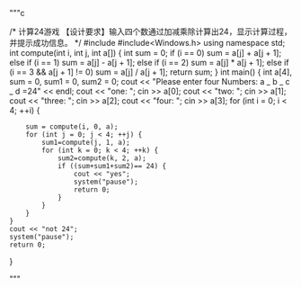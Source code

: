 """c

/*
计算24游戏
【设计要求】输入四个数通过加减乘除计算出24，显示计算过程，并提示成功信息。
*/
#include<iostream>
#include<Windows.h>
using namespace std;
int compute(int i, int j, int a[]) {
	int sum = 0;
	if (i == 0)
		sum = a[j] + a[j + 1];
	else if (i == 1)
		sum = a[j] - a[j + 1];
	else if (i == 2)
		sum = a[j] * a[j + 1];
	else if (i == 3 && a[j + 1] != 0)
		sum = a[j] / a[j + 1];
	return sum;
}
int main() {
	int a[4], sum = 0, sum1 = 0, sum2 = 0;
	cout << "Please enter four Numbers: a _ b _ c _ d =24" << endl;
	cout << "one:   ";
	cin >> a[0];
	cout << "two:   ";
	cin >> a[1];
	cout << "three: ";
	cin >> a[2];
	cout << "four:  ";
	cin >> a[3];
	for (int i = 0; i < 4; ++i) {

		sum = compute(i, 0, a);
		for (int j = 0; j < 4; ++j) {
			sum1=compute(j, 1, a);
			for (int k = 0; k < 4; ++k) {
				sum2=compute(k, 2, a);
				if ((sum+sum1+sum2)== 24) {
					cout << "yes";
					system("pause");
					return 0;
				}
			}
		}
	}
	cout << "not 24";
	system("pause");
	return 0;
}

"""
